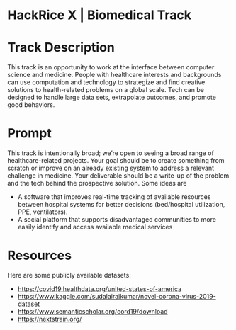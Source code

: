 # HackRice X | Biomedical Track

# Track Description

This track is an opportunity to work at the interface between computer science and medicine. People with healthcare interests and backgrounds can use computation and technology to strategize and find creative solutions to health-related problems on a global scale. Tech can be designed to handle large data sets, extrapolate outcomes, and promote good behaviors. 

# Prompt

This track is intentionally broad; we’re open to seeing a broad range of healthcare-related projects. Your goal should be to create something from scratch or improve on an already existing system to address a relevant challenge in medicine. Your deliverable should be a write-up of the problem and the tech behind the prospective solution. Some ideas are
* A software that improves real-time tracking of available resources between hospital systems for better decisions (bed/hospital utilization, PPE, ventilators).
* A social platform that supports disadvantaged communities to more easily identify and access available medical services 

# Resources

Here are some publicly available datasets:
* https://covid19.healthdata.org/united-states-of-america
* https://www.kaggle.com/sudalairajkumar/novel-corona-virus-2019-dataset
* https://www.semanticscholar.org/cord19/download
* https://nextstrain.org/
